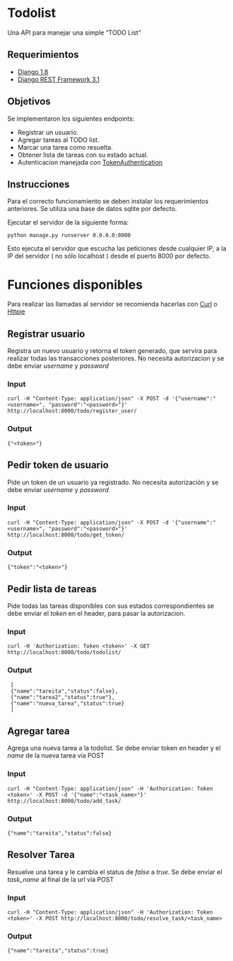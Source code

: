 # Todolist
Una API para manejar una simple “TODO List”
## Requerimientos
* [Django 1.8](https://www.djangoproject.com/)
* [Django REST Framework 3.1](http://www.django-rest-framework.org/)

## Objetivos
Se implementaron los siguientes endpoints:
* Registrar un usuario.
* Agregar tareas al TODO list.
* Marcar una tarea como resuelta.
* Obtener lista de tareas con su estado actual.
* Autenticacion manejada con [TokenAuthentication](http://www.django-rest-framework.org/api-guide/authentication/#tokenauthentication)

## Instrucciones

Para el correcto funcionamiento se deben instalar los requerimientos anteriores. Se utiliza una base de datos sqlite por defecto.

Ejecutar el servidor de la siguiente forma:

```
python manage.py runserver 0.0.0.0:8000
```
Esto ejecuta el servidor que escucha las peticiones desde cualquier IP, a la IP del servidor ( no sólo localhost ) desde el puerto 8000 por defecto.

# Funciones disponibles

Para realizar las llamadas al servidor se recomienda hacerlas con [Curl](http://curl.haxx.se/) o [Httpie](https://github.com/jkbrzt/httpie)

## Registrar usuario

Registra un nuevo usuario y retorna el token generado, que servira para realizar todas las transacciones posteriores. No necesita autorizacion y se debe enviar *username* y *password*

### Input
```
curl -H "Content-Type: application/json" -X POST -d '{"username":"<username>", "password":"<password>"}' http://localhost:8000/todo/register_user/
```
### Output
```
{"<token>"}
```

## Pedir token de usuario

Pide un token de un usuario ya registrado. No necesita autorizaci&oacute;n y se debe enviar *username* y *password*
### Input
```
curl -H "Content-Type: application/json" -X POST -d '{"username":"<username>", "password":"<password>"}' http://localhost:8000/todo/get_token/
```
### Output
```
{"token":"<token>"}
```

## Pedir lista de tareas

Pide todas las tareas disponibles con sus estados correspondientes se debe enviar el *token* en el header, para pasar la autorizacion.

### Input
```
curl -H 'Authorization: Token <token>' -X GET http://localhost:8000/todo/todolist/
```
### Output
```
 [
 {"name":"tareita","status":false},
 {"name":"tarea2","status":true"},
 {"name":"nueva_tarea","status":true}
 ]
```

## Agregar tarea
Agrega una nueva tarea a la todolist. Se debe enviar token en header y el *name* de la nueva tarea vía POST
### Input
```
curl -H "Content-Type: application/json" -H 'Authorization: Token <token>' -X POST -d '{"name":"<task_name>"}' http://localhost:8000/todo/add_task/
```
### Output
```
{"name":"tareita","status":false}
```

## Resolver Tarea
Resuelve una tarea y le cambia el status de *false* a *true*. Se debe enviar el *task_name* al final de la url vía POST
### Input
```
curl -H "Content-Type: application/json" -H 'Authorization: Token <token>' -X POST http://localhost:8000/todo/resolve_task/<task_name>
```
### Output
```
{"name":"tareita","status":true}
```

